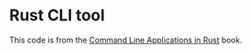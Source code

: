 # Rust CLI tool

This code is from the
[Command Line Applications in Rust](https://rust-cli.github.io/book/index.html) book.
